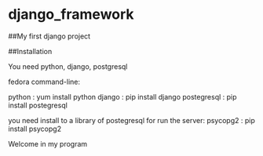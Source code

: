 # django_framework

##My first django project

##Installation

You need python, django, postgresql

fedora command-line:

python : yum install python
django : pip install django
postegresql : pip install postegresql

you need install to a library of postegresql for run the server:
psycopg2 : pip install psycopg2

Welcome in my program
